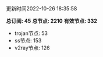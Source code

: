 更新时间2022-10-26 18:35:58

**总订阅: 45**
**总节点: 2210**
**有效节点: 332**
- trojan节点: 53
- ss节点: 153
- v2ray节点: 126
